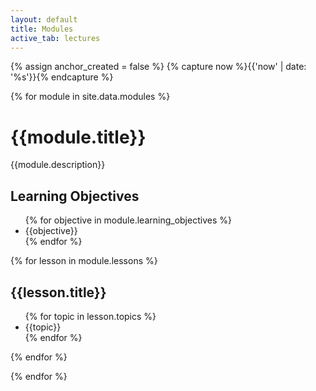 ```yaml
---
layout: default
title: Modules
active_tab: lectures
---
```


<!-- Create a HTML anchor for the most recent lecture -->
{% assign anchor_created = false %}
{% capture now %}{{'now' | date: '%s'}}{% endcapture %}
<!-- End create a HTML anchor for the most recent lecture -->


{% for module in site.data.modules %}

# {{module.title}}

{{module.description}}

## Learning Objectives
<ul>
{% for objective in module.learning_objectives %}
<li>{{objective}}</li>
{% endfor %}
</ul>

{% for lesson in module.lessons %}

## {{lesson.title}}
<ul>
{% for topic in lesson.topics %}
<li>{{topic}}</li>
{% endfor %}
</ul>


{% endfor %}


{% endfor %}